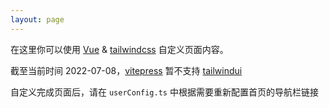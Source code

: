 ```yaml
---
layout: page
---
```

<script setup>
  import {onMounted, ref} from 'vue'

  onMounted(() => {
    if (location.pathname.includes('home')) {
      // 取消 top 的高度，便于自定也页面文档流
      document.documentElement.style.setProperty('--vp-nav-height-mobile', 0)
      document.documentElement.style.setProperty('--vp-nav-height-desktop', 0)

      // 让导航栏不占用文档流
      document.querySelector('.VPNav').style.visibility = 'hidden'
    } else {
      // 恢复导航栏高度
      document.documentElement.style.setProperty('--vp-nav-height-mobile', '56px')
      document.documentElement.style.setProperty('--vp-nav-height-desktop', '72px')

      // 恢复文档流
      document.querySelector('.VPNav').style.visibility = 'visible'
    }
  })
</script>
<style lang="scss">
  .home {
    .content {
      @apply font-bold text-2xl;

      a {
        @apply text-blue-700;
      }
    }
  }
</style>

<div class="home container w-3/4 m-auto mt-6 flex flex-col justify-center">
  <p class="content">
    在这里你可以使用 <a href="https://vitepress.vuejs.org/guide/using-vue.html">Vue</a> & <a href="https://tailwindcss.com/docs/installation">tailwindcss</a> 自定义页面内容。
  </p>

  <p class="content">截至当前时间 2022-07-08，<a href="https://vitepress.vuejs.org/">vitepress</a> 暂不支持 <a href="https://tailwindui.com/">tailwindui</a></p>
  <p class="content">自定义完成页面后，请在 <code>userConfig.ts</code> 中根据需要重新配置首页的导航栏链接</p>
</div>

